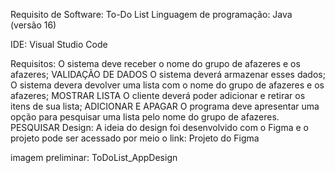 Requisito de Software: To-Do List
Linguagem de programação: Java (versão 16)

IDE: Visual Studio Code

Requisitos:
O sistema deve receber o nome do grupo de afazeres e os afazeres; VALIDAÇÃO DE DADOS
O sistema deverá armazenar esses dados;
O sistema devera devolver uma lista com o nome do grupo de afazeres e os afazeres; MOSTRAR LISTA
O cliente deverá poder adicionar e retirar os itens de sua lista; ADICIONAR E APAGAR
O programa deve apresentar uma opção para pesquisar uma lista pelo nome do grupo de afazeres. PESQUISAR
Design:
A ideia do design foi desenvolvido com o Figma e o projeto pode ser acessado por meio o link: Projeto do Figma

imagem preliminar: ToDoList_AppDesign

